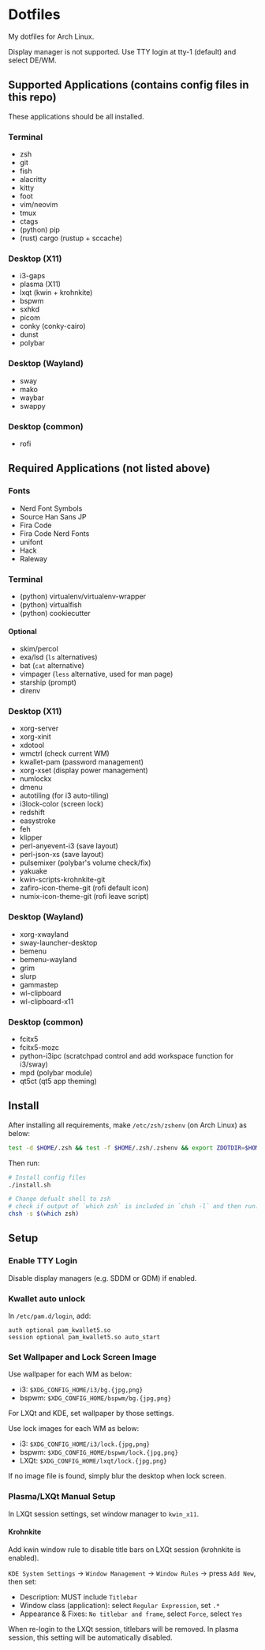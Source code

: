 # Dotfiles

My dotfiles for Arch Linux.

Display manager is not supported.
Use TTY login at tty-1 (default) and select DE/WM.

## Supported Applications (contains config files in this repo)

These applications should be all installed.

### Terminal

- zsh
- git
- fish
- alacritty
- kitty
- foot
- vim/neovim
- tmux
- ctags
- (python) pip
- (rust) cargo (rustup + sccache)

### Desktop (X11)

- i3-gaps
- plasma (X11)
- lxqt (kwin + krohnkite)
- bspwm
- sxhkd
- picom
- conky (conky-cairo)
- dunst
- polybar

### Desktop (Wayland)

- sway
- mako
- waybar
- swappy

### Desktop (common)

- rofi

## Required Applications (not listed above)

### Fonts

- Nerd Font Symbols
- Source Han Sans JP
- Fira Code
- Fira Code Nerd Fonts
- unifont
- Hack
- Raleway

### Terminal

- (python) virtualenv/virtualenv-wrapper
- (python) virtualfish
- (python) cookiecutter

#### Optional

- skim/percol
- exa/lsd (`ls` alternatives)
- bat (`cat` alternative)
- vimpager (`less` alternative, used for man page)
- starship (prompt)
- direnv

### Desktop (X11)

- xorg-server
- xorg-xinit
- xdotool
- wmctrl (check current WM)
- kwallet-pam (password management)
- xorg-xset (display power management)
- numlockx
- dmenu
- autotiling (for i3 auto-tiling)
- i3lock-color (screen lock)
- redshift
- easystroke
- feh
- klipper
- perl-anyevent-i3 (save layout)
- perl-json-xs (save layout)
- pulsemixer (polybar's volume check/fix)
- yakuake
- kwin-scripts-krohnkite-git
- zafiro-icon-theme-git (rofi default icon)
- numix-icon-theme-git (rofi leave script)

### Desktop (Wayland)

- xorg-xwayland
- sway-launcher-desktop
- bemenu
- bemenu-wayland
- grim
- slurp
- gammastep
- wl-clipboard
- wl-clipboard-x11

### Desktop (common)

- fcitx5
- fcitx5-mozc
- python-i3ipc (scratchpad control and add workspace function for i3/sway)
- mpd (polybar module)
- qt5ct (qt5 app theming)

## Install

After installing all requirements, make `/etc/zsh/zshenv` (on Arch Linux) as below:

```zsh
test -d $HOME/.zsh && test -f $HOME/.zsh/.zshenv && export ZDOTDIR=$HOME/.zsh
```

Then run:

```sh
# Install config files
./install.sh

# Change defualt shell to zsh
# check if output of `which zsh` is included in `chsh -l` and then run:
chsh -s $(which zsh)
```

## Setup

### Enable TTY Login

Disable display managers (e.g. SDDM or GDM) if enabled.

### Kwallet auto unlock

In `/etc/pam.d/login`, add:

```
auth optional pam_kwallet5.so
session optional pam_kwallet5.so auto_start
```

### Set Wallpaper and Lock Screen Image

Use wallpaper for each WM as below:

- i3: `$XDG_CONFIG_HOME/i3/bg.{jpg,png}`
- bspwm: `$XDG_CONFIG_HOME/bspwm/bg.{jpg,png}`

For LXQt and KDE, set wallpaper by those settings.

Use lock images for each WM as below:

- i3: `$XDG_CONFIG_HOME/i3/lock.{jpg,png}`
- bspwm: `$XDG_CONFIG_HOME/bspwm/lock.{jpg,png}`
- LXQt: `$XDG_CONFIG_HOME/lxqt/lock.{jpg,png}`

If no image file is found, simply blur the desktop when lock screen.

### Plasma/LXQt Manual Setup

In LXQt session settings, set window manager to `kwin_x11`.

#### Krohnkite

Add kwin window rule to disable title bars on LXQt session (krohnkite is enabled).

`KDE System Settings` -> `Window Management` -> `Window Rules` -> press `Add New`, then set:

- Description: MUST include `Titlebar`
- Window class (application): select `Regular Expression`, set `.*`
- Appearance & Fixes: `No titlebar and frame`, select `Force`, select `Yes`

When re-login to the LXQt session, titlebars will be removed.
In plasma session, this setting will be automatically disabled.
